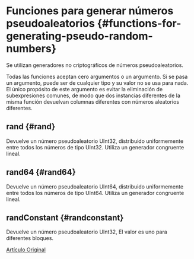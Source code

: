 # Funciones para generar números pseudoaleatorios {#functions-for-generating-pseudo-random-numbers}

Se utilizan generadores no criptográficos de números pseudoaleatorios.

Todas las funciones aceptan cero argumentos o un argumento.
Si se pasa un argumento, puede ser de cualquier tipo y su valor no se usa para nada.
El único propósito de este argumento es evitar la eliminación de subexpresiones comunes, de modo que dos instancias diferentes de la misma función devuelvan columnas diferentes con números aleatorios diferentes.

## rand {#rand}

Devuelve un número pseudoaleatorio UInt32, distribuido uniformemente entre todos los números de tipo UInt32.
Utiliza un generador congruente lineal.

## rand64 {#rand64}

Devuelve un número pseudoaleatorio UInt64, distribuido uniformemente entre todos los números de tipo UInt64.
Utiliza un generador congruente lineal.

## randConstant {#randconstant}

Devuelve un número pseudoaleatorio UInt32, El valor es uno para diferentes bloques.

[Artículo Original](https://clickhouse.tech/docs/es/query_language/functions/random_functions/) <!--hide-->
